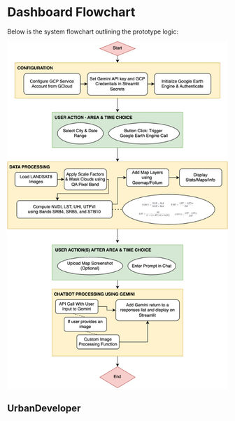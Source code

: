 # Dashboard Flowchart

Below is the system flowchart outlining the prototype logic:

![System Flowchart](gravitas.drawio.svg)

## UrbanDeveloper
